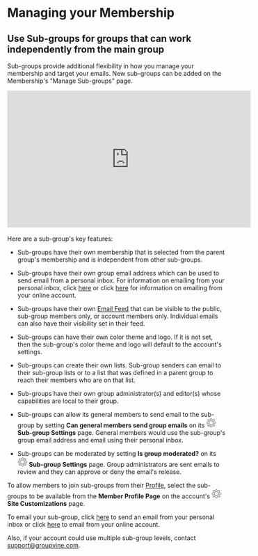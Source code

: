 # Managing your Membership

<span id="gv-2members-3membersGroups"></span>
## Use Sub-groups for groups that can work independently from the main group

<span class="sub g4s">

Sub-groups provide additional flexibility in how you manage your
membership and target your emails.  New sub-groups can be added
on the Membership's "Manage Sub-groups" page. 

<div style="text-align:center">
  <iframe width="560" height="315" title="GroupVine Sub-groups" frameborder="0" 
          src="https://www.youtube.com/embed/TzyHstc2IJA?modestbranding=1&listType=playlist&list=PLDpr40ac-3iJxubj8z77-Y-b81zevRF_L&rel=0"
          allow="accelerometer; autoplay=0; clipboard-write; encrypted-media; gyroscope; 
          picture-in-picture" allowfullscreen>
  </iframe>
</div>


Here are a sub-group's key features:

* Sub-groups have their own membership that is selected from the parent group's membership and is independent from other sub-groups.

* Sub-groups have their own group email address which can be used to
send email from a personal inbox.  For information on emailing from your personal inbox, click [here](/3-send/2-sendInbox.md?gv-qargs=0#gv-3send-2sendInbox) or click [here](/3-send/1-sendOnline.md?gv-qargs=0#gv-3send-1sendOnline) for information on emailing from your online account.

* Sub-groups have their own [Email Feed](/4-feed/1-feedIntro.md?gv-qargs=0#gv-4feed-1feedIntro) that can be visible to the
public, sub-group members only, or account members only.  Individual emails can also have their visibility set in their feed.

* Sub-groups can have their own color theme and logo.  If it is not set, then the sub-group's color theme and logo will default to the account's settings.

* Sub-groups can create their own lists.  Sub-group senders can email to their sub-group lists or to a list that was defined in a parent group to reach their members who are on that list.

* Sub-groups have their own group administrator(s) and editor(s) whose 
capabilities are local to their group. 

* Sub-groups can allow its general members to send email to the sub-group by setting **Can general members send group emails** on its 
<img src="/docimages/transparent-gear-icon.png" height="22"> **Sub-group Settings** page.  General members would use the sub-group's group email address and email using their personal inbox.

* Sub-groups can be moderated by setting **Is group moderated?** on 
its <img src="/docimages/transparent-gear-icon.png" height="22"> **Sub-group Settings**  page.  Group administrators are sent emails to review and they can approve or deny the email's release.

To allow members to join sub-groups from their [Profile](/2-members/5-membersProfile.md?gv-qargs=0#gv-2members-5membersprofile), select the
sub-groups to be available from the **Member Profile Page** on the account's <img src="/docimages/transparent-gear-icon.png" height="22"> **Site Customizations** page. 

To email your sub-group, click [here](/3-send/2-sendInbox.md?gv-qargs=0#gv-3send-2sendInbox) to send an email from your personal inbox or click [here](/3-send/1-sendOnline.md?gv-qargs=0#gv-3send-1sendOnline) to email from your online account.

<span class="adv">
  
Also, if your account could use multiple sub-group levels, contact support@groupvine.com.
  
</span> <!-- adv -->

</span> <!-- sub g4s -->

